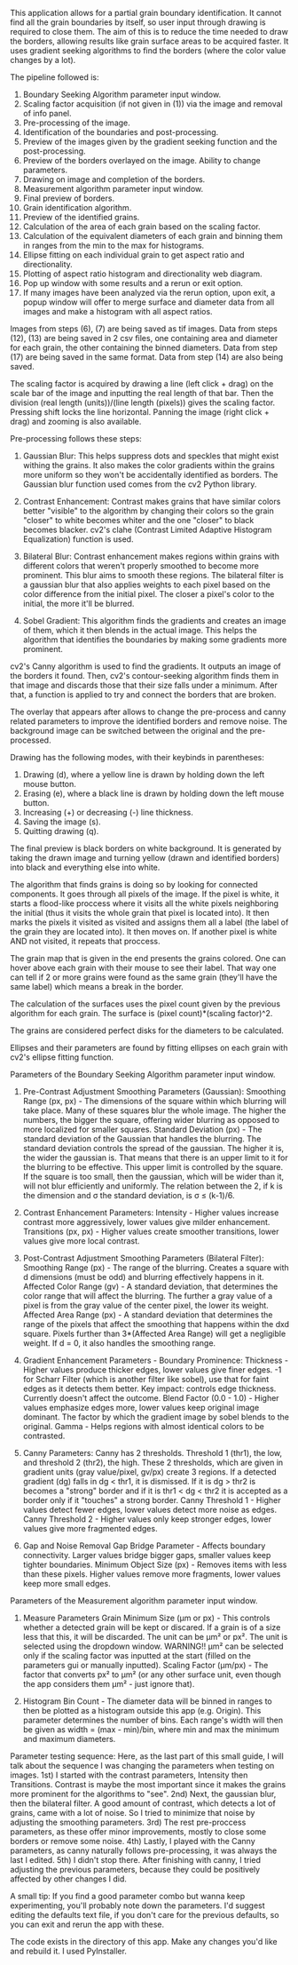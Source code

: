 This application allows for a partial grain boundary identification. It cannot find all the grain boundaries by itself, so user input through drawing is required to close them. The aim of this is to reduce the time needed to draw the borders, allowing results like grain surface areas to be acquired faster. It uses gradient seeking algorithms to find the borders (where the color value changes by a lot). 

The pipeline followed is:
1) Boundary Seeking Algorithm parameter input window.
2) Scaling factor acquisition (if not given in (1)) via the image and removal of info panel.
3) Pre-processing of the image.
4) Identification of the boundaries and post-processing.
5) Preview of the images given by the gradient seeking function and the post-processing. 
6) Preview of the borders overlayed on the image. Ability to change parameters.
7) Drawing on image and completion of the borders.
8) Measurement algorithm parameter input window.
9) Final preview of borders.
10) Grain identification algorithm.
11) Preview of the identified grains.
12) Calculation of the area of each grain based on the scaling factor.
13) Calculation of the equivalent diameters of each grain and binning them in ranges from the min to the max for histograms.
14) Ellipse fitting on each individual grain to get aspect ratio and directionality.
15) Plotting of aspect ratio histogram and directionality web diagram.
16) Pop up window with some results and a rerun or exit option.
17) If many images have been analyzed via the rerun option, upon exit, a popup window will offer to merge surface and diameter data from all images and make a histogram with all aspect ratios.

Images from steps (6), (7) are being saved as tif images.
Data from steps (12), (13) are being saved in 2 csv files, one containing area and diameter for each grain, the other containing the binned diameters.
Data from step (17) are being saved in the same format.
Data from step (14) are also being saved.

The scaling factor is acquired by drawing a line (left click + drag) on the scale bar of the image and inputting the real length of that bar. Then the division (real length (units))/(line length (pixels)) gives the scaling factor. Pressing shift locks the line horizontal. Panning the image (right click + drag) and zooming is also available.

Pre-processing follows these steps:
1) Gaussian Blur:
This helps suppress dots and speckles that might exist withing the grains. It also makes the color gradients within the grains more uniform so they won't be accidentally identified as borders. The Gaussian blur function used comes from the cv2 Python library.

2) Contrast Enhancement:
Contrast makes grains that have similar colors better "visible" to the algorithm by changing their colors so the grain "closer" to white becomes whiter and the one "closer" to black becomes blacker. cv2's clahe (Contrast Limited Adaptive Histogram Equalization) function is used.

3) Bilateral Blur: 
Contrast enhancement makes regions within grains with different colors that weren't properly smoothed to become more prominent. This blur aims to smooth these regions. The bilateral filter is a gaussian blur that also applies weights to each pixel based on the color difference from the initial pixel. The closer a pixel's color to the initial, the more it'll be blurred.

4) Sobel Gradient:
This algorithm finds the gradients and creates an image of them, which it then blends in the actual image. This helps the algorithm that identifies the boundaries by making some gradients more prominent.

cv2's Canny algorithm is used to find the gradients. It outputs an image of the borders it found. Then, cv2's contour-seeking algorithm finds them in that image and discards those that their size falls under a minimum. After that, a function is applied to try and connect the borders that are broken.

The overlay that appears after allows to change the pre-process and canny related parameters to improve the identified borders and remove noise. The background image can be switched between the original and the pre-processed.

Drawing has the following modes, with their keybinds in parentheses:
1) Drawing (d), where a yellow line is drawn by holding down the left mouse button.
2) Erasing (e), where a black line is drawn by holding down the left mouse button.
3) Increasing (+) or decreasing (-) line thickness.
4) Saving the image (s).
5) Quitting drawing (q).

The final preview is black borders on white background. It is generated by taking the drawn image and turning yellow (drawn and identified borders) into black and everything else into white.

The algorithm that finds grains is doing so by looking for connected components. It goes through all pixels of the image. If the pixel is white, it starts a flood-like proccess where it visits all the white pixels neighboring the initial (thus it visits the whole grain that pixel is located into). It then marks the pixels it visited as visited and assigns them all a label (the label of the grain they are located into). It then moves on. If another pixel is white AND not visited, it repeats that proccess.

The grain map that is given in the end presents the grains colored. One can hover above each grain with their mouse to see their label. That way one can tell if 2 or more grains were found as the same grain (they'll have the same label) which means a break in the border.

The calculation of the surfaces uses the pixel count given by the previous algorithm for each grain. The surface is (pixel count)*(scaling factor)^2. 

The grains are considered perfect disks for the diameters to be calculated.

Ellipses and their parameters are found by fitting ellipses on each grain with cv2's ellipse fitting function.


Parameters of the Boundary Seeking Algorithm parameter input window.

1) Pre-Contrast Adjustment Smoothing Parameters (Gaussian):
Smoothing Range (px, px) - The dimensions of the square within which blurring will take place. Many of these squares blur the whole image. The higher the numbers, the bigger the square, offering wider blurring as opposed to more localized for smaller squares.
Standard Deviation (px) - The standard deviation of the Gaussian that handles the blurring. The standard deviation controls the spread of the gaussian. The higher it is, the wider the gaussian is. That means that there is an upper limit to it for the blurring to be effective. This upper limit is controlled by the square. If the square is too small, then the gaussian, which will be wider than it, will not blur efficiently and uniformly. The relation between the 2, if k is the dimension and σ the standard deviation, is σ ≤ (k-1)/6.

2) Contrast Enhancement Parameters:
Intensity - Higher values increase contrast more aggressively, lower values give milder enhancement.
Transitions (px, px) - Higher values create smoother transitions, lower values give more local contrast. 

3) Post-Contrast Adjustment Smoothing Parameters (Bilateral Filter):
Smoothing Range (px) - The range of the blurring. Creates a square with d dimensions (must be odd) and blurring effectively happens in it.
Affected Color Range (gv) - A standard deviation, that determines the color range that will affect the blurring. The further a gray value of a pixel is from the gray value of the center pixel, the lower its weight.
Affected Area Range (px) - A standard deviation that determines the range of the pixels that affect the smoothing that happens within the dxd square. Pixels further than 3*(Affected Area Range) will get a negligible weight. If d = 0, it also handles the smoothing range.

4) Gradient Enhancement Parameters - Boundary Prominence:
Thickness - Higher values produce thicker edges, lower values give finer edges. -1 for Scharr Filter (which is another filter like sobel), use that for faint edges as it detects them better. Key impact: controls edge thickness. Currently doesn't affect the outcome.
Blend Factor (0.0 - 1.0) - Higher values emphasize edges more, lower values keep original image dominant. The factor by which the gradient image by sobel blends to the original.
Gamma - Helps regions with almost identical colors to be contrasted.

5) Canny Parameters:
Canny has 2 thresholds. Threshold 1 (thr1), the low, and threshold 2 (thr2), the high. These 2 thresholds, which are given in gradient units (gray value/pixel, gv/px) create 3 regions. If a detected gradient (dg) falls in dg < thr1, it is dismissed. If it is dg > thr2 is becomes a "strong" border and if it is thr1 < dg < thr2 it is accepted as a border only if it "touches" a strong border.
Canny Threshold 1 - Higher values detect fewer edges, lower values detect more noise as edges.
Canny Threshold 2 - Higher values only keep stronger edges, lower values give more fragmented edges.

6) Gap and Noise Removal
Gap Bridge Parameter - Affects boundary connectivity. Larger values bridge bigger gaps, smaller values keep tighter boundaries. 
Minimum Object Size (px) - Removes items with less than these pixels. Higher values remove more fragments, lower values keep more small edges.


Parameters of the Measurement algorithm parameter input window.
1) Measure Parameters
Grain Minimum Size (μm or px) - This controls whether a detected grain will be kept or discared. If a grain is of a size less that this, it will be discarded. The unit can be μm² or px². The unit is selected using the dropdown window. WARNING!! μm² can be selected only if the scaling factor was inputted at the start (filled on the parameters gui or manually inputted).
Scaling Factor (μm/px) - The factor that converts px² to μm² (or any other surface unit, even though the app considers them μm² - just ignore that).

2) Histogram Bin Count - The diameter data will be binned in ranges to then be plotted as a histogram outside this app (e.g. Origin). This parameter determines the number of bins. Each range's width will then be given as width = (max - min)/bin, where min and max the minimum and maximum diameters.


Parameter testing sequence:
Here, as the last part of this small guide, I will talk about the sequence I was changing the parameters when testing on images. 
1st) I started with the contrast parameters, Intensity then Transitions. Contrast is maybe the most important since it makes the grains more prominent for the algorithms to "see".
2nd) Next, the gaussian blur, then the bilateral filter. A good amount of contrast, which detects a lot of grains, came with a lot of noise. So I tried to minimize that noise by adjusting the smoothing parameters.
3rd) The rest pre-proccess parameters, as these offer minor improvements, mostly to close some borders or remove some noise.
4th) Lastly, I played with the Canny parameters, as canny naturally follows pre-processing, it was always the last I edited.
5th) I didn't stop there. After finishing with canny, I tried adjusting the previous parameters, because they could be positively affected by other changes I did.

A small tip: If you find a good parameter combo but wanna keep experimenting, you'll probably note down the parameters. I'd suggest editing the defaults text file, if you don't care for the previous defaults, so you can exit and rerun the app with these.

The code exists in the directory of this app. Make any changes you'd like and rebuild it. I used PyInstaller.
